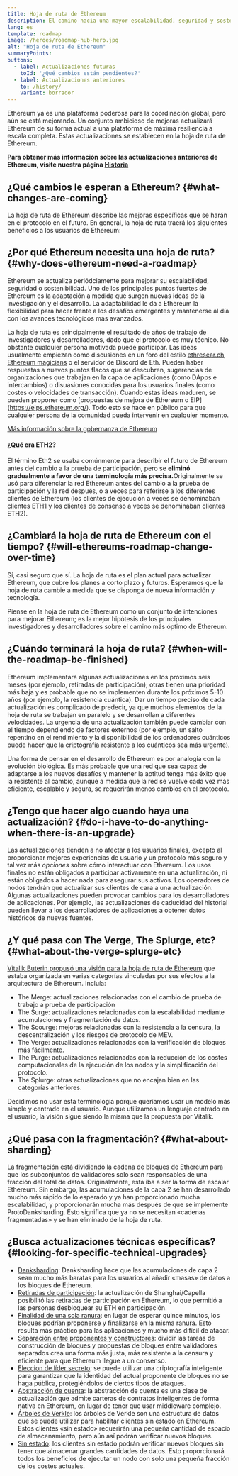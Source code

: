 ```yaml
---
title: Hoja de ruta de Ethereum
description: El camino hacia una mayor escalabilidad, seguridad y sostenibilidad para Ethereum.
lang: es
template: roadmap
image: /heroes/roadmap-hub-hero.jpg
alt: "Hoja de ruta de Ethereum"
summaryPoints:
buttons:
  - label: Actualizaciones futuras
    toId: '¿Qué cambios están pendientes?'
  - label: Actualizaciones anteriores
    to: /history/
    variant: borrador
---
```


Ethereum ya es una plataforma poderosa para la coordinación global, pero aún se está mejorando. Un conjunto ambicioso de mejoras actualizará Ethereum de su forma actual a una plataforma de máxima resiliencia a escala completa. Estas actualizaciones se establecen en la hoja de ruta de Ethereum.

**Para obtener más información sobre las actualizaciones anteriores de Ethereum, visite nuestra página [Historia](/history/)**

## ¿Qué cambios le esperan a Ethereum? {#what-changes-are-coming}

La hoja de ruta de Ethereum describe las mejoras específicas que se harán en el protocolo en el futuro. En general, la hoja de ruta traerá los siguientes beneficios a los usuarios de Ethereum:

<CardGrid>
  <RoadmapActionCard
    to="/roadmap/scaling"
    title="Transacciones más baratas"
    image="scaling"
    description="Rollups are too expensive and rely on centralized components, causing users to place too much trust in their operators. The roadmap includes fixes for both of these problems."
    buttonText="More on reducing fees"
  />
  <RoadmapActionCard
    to="/roadmap/security"
    title="Mayor seguridad"
    image="security"
    description="Ethereum is already very secure but it can be made even stronger, ready to withstand all kinds of attack far into the future."
    buttonText="More on security"
  />
  <RoadmapActionCard
    to="/roadmap/user-experience"
    title="Mejor experiencia de usuario"
    image="userExperience"
    description="More support for smart contract wallets and light-weight nodes will make using Ethereum simpler and safer."
    buttonText="More on user experience"
  />
  <RoadmapActionCard
    to="/roadmap/future-proofing"
    title="Futura prevención de errores"
    image="futureProofing"
    description="Ethereum researchers and developers are solving tomorrow's problems today, readying the network for future generations."
    buttonText="More on future proofing"
  />
</CardGrid>

## ¿Por qué Ethereum necesita una hoja de ruta? {#why-does-ethereum-need-a-roadmap}

Ethereum se actualiza periódciamente para mejorar su escalabilidad, seguridad o sostenibilidad. Uno de los principales puntos fuertes de Ethereum es la adaptación a medida que surgen nuevas ideas de la investigación y el desarrollo. La adaptabilidad le da a Ethereum la flexibilidad para hacer frente a los desafíos emergentes y mantenerse al día con los avances tecnológicos más avanzados.

<RoadmapImageContent title="Cómo se define la hoja de ruta">

La hoja de ruta es principalmente el resultado de años de trabajo de investigadores y desarrolladores, dado que el protocolo es muy técnico. No obstante cualquier persona motivada puede participar. Las ideas usualmente empiezan como discusiones en un foro del estilo [ethresear.ch](https://ethresear.ch/), [Ethereum magicians](https://ethereum-magicians.org/) o el servidor de Discord de Eth. Pueden haber respuestas a nuevos puntos flacos que se descubren, sugerencias de organizaciones que trabajan en la capa de aplicaciones (como DApps e intercambios) o disuasiones conocidas para los usuarios finales (como costes o velocidades de transacción). Cuando estas ideas maduren, se pueden proponer como [propuestas de mejora de Ethereum o EIP] (https://eips.ethereum.org/). Todo esto se hace en público para que cualquier persona de la comunidad pueda intervenir en cualquier momento.

[Más información sobre la gobernanza de Ethereum](/gobernanza/)

</RoadmapImageContent>

<InfoBanner mb={8}>
  <h4 style={{ marginTop: 0 }}>¿Qué era ETH2?</h4>

  <p>El término Eth2 se usaba comúnmente para describir el futuro de Ethereum antes del cambio a la prueba de participación, pero se <strong>eliminó gradualmente a favor de una terminología más precisa.</strong>Originalmente se usó para diferenciar la red Ethereum antes del cambio a la prueba de participación y la red después, o a veces para referirse a los diferentes clientes de Ethereum (los clientes de ejecución a veces se denominaban clientes ETH1 y los clientes de consenso a veces se denominaban clientes ETH2).</p>

</InfoBanner>

## ¿Cambiará la hoja de ruta de Ethereum con el tiempo? {#will-ethereums-roadmap-change-over-time}

Sí, casi seguro que sí. La hoja de ruta es el plan actual para actualizar Ethereum, que cubre los planes a corto plazo y futuros. Esperamos que la hoja de ruta cambie a medida que se disponga de nueva información y tecnología.

Piense en la hoja de ruta de Ethereum como un conjunto de intenciones para mejorar Ethereum; es la mejor hipótesis de los principales investigadores y desarrolladores sobre el camino más óptimo de Ethereum.

## ¿Cuándo terminará la hoja de ruta? {#when-will-the-roadmap-be-finished}

Ethereum implementará algunas actualizaciones en los próximos seis meses (por ejemplo, retiradas de participación); otras tienen una prioridad más baja y es probable que no se implementen durante los próximos 5-10 años (por ejemplo, la resistencia cuántica). Dar un tiempo preciso de cada actualización es complicado de predecir, ya que muchos elementos de la hoja de ruta se trabajan en paralelo y se desarrollan a diferentes velocidades. La urgencia de una actualización también puede cambiar con el tiempo dependiendo de factores externos (por ejemplo, un salto repentino en el rendimiento y la disponibilidad de los ordenadores cuánticos puede hacer que la criptografía resistente a los cuánticos sea más urgente).

Una forma de pensar en el desarrollo de Ethereum es por analogía con la evolución biológica. Es más probable que una red que sea capaz de adaptarse a los nuevos desafíos y mantener la aptitud tenga más éxito que la resistente al cambio, aunque a medida que la red se vuelve cada vez más eficiente, escalable y segura, se requerirán menos cambios en el protocolo.

## ¿Tengo que hacer algo cuando haya una actualización? {#do-i-have-to-do-anything-when-there-is-an-upgrade}

Las actualizaciones tienden a no afectar a los usuarios finales, excepto al proporcionar mejores experiencias de usuario y un protocolo más seguro y tal vez más <i>opciones</i> sobre cómo interactuar con Ethereum. Los usos finales no están obligados a participar activamente en una actualización, ni están obligados a hacer nada para asegurar sus activos. Los operadores de nodos tendrán que actualizar sus clientes de cara a una actualización. Algunas actualizaciones pueden provocar cambios para los desarrolladores de aplicaciones. Por ejemplo, las actualizaciones de caducidad del historial pueden llevar a los desarrolladores de aplicaciones a obtener datos históricos de nuevas fuentes.

## ¿Y qué pasa con The Verge, The Splurge, etc? {#what-about-the-verge-splurge-etc}

[Vitalik Buterin propusó una visión para la hoja de ruta de Ethereum](https://twitter.com/VitalikButerin/status/1588669782471368704) que estaba organizada en varias categorías vinculadas por sus efectos a la arquitectura de Ethereum. Incluía:

- The Merge: actualizaciones relacionadas con el cambio de prueba de trabajo a prueba de participación
- The Surge: actualizaciones relacionadas con la escalabilidad mediante acumulaciones y fragmentación de datos.
- The Scourge: mejoras relacionadas con la resistencia a la censura, la descentralización y los riesgos de protocolo de MEV.
- The Verge: actualizaciones relacionadas con la verificación de bloques más fácilmente.
- The Purge: actualizaciones relacionadas con la reducción de los costes computacionales de la ejecución de los nodos y la simplificación del protocolo.
- The Splurge: otras actualizaciones que no encajan bien en las categorías anteriores.

Decidimos no usar esta terminología porque queríamos usar un modelo más simple y centrado en el usuario. Aunque utilizamos un lenguaje centrado en el usuario, la visión sigue siendo la misma que la propuesta por Vitalik.

## ¿Qué pasa con la fragmentación? {#what-about-sharding}

La fragmentación está dividiendo la cadena de bloques de Ethereum para que los subconjuntos de validadores solo sean responsables de una fracción del total de datos. Originalmente, esta iba a ser la forma de escalar Ethereum. Sin embargo, las acumulaciones de la capa 2 se han desarrollado mucho más rápido de lo esperado y ya han proporcionado mucha escalabilidad, y proporcionarán mucha más después de que se implemente ProtoDanksharding. Esto significa que ya no se necesitan «cadenas fragmentadas» y se han eliminado de la hoja de ruta.

## ¿Busca actualizaciones técnicas específicas? {#looking-for-specific-technical-upgrades}

- [Danksharding](/roadmap/danksharding): Danksharding hace que las acumulaciones de capa 2 sean mucho más baratas para los usuarios al añadir «masas» de datos a los bloques de Ethereum.
- [Retiradas de participación](/staking/withdrawals): la actualización de Shanghai/Capella posibilitó las retiradas de participación en Ethereum, lo que permitió a las personas desbloquear su ETH en participación.
- [Finalidad de una sola ranura](/roadmap/single-slot-finality): en lugar de esperar quince minutos, los bloques podrían proponerse y finalizarse en la misma ranura. Esto resulta más práctico para las aplicaciones y mucho más difícil de atacar.
- [Separación entre proponentes y constructores](/roadmap/pbs): dividir las tareas de construcción de bloques y propuestas de bloques entre validadores separados crea una forma más justa, más resistente a la censura y eficiente para que Ethereum llegue a un consenso.
- [Eleccion de líder secreto](/roadmap/secret-leader-election): se puede utilizar una criptografía inteligente para garantizar que la identidad del actual proponente de bloques no se haga pública, protegiéndolos de ciertos tipos de ataques.
- [Abstracción de cuenta](/roadmap/account-abstraction): la abstracción de cuenta es una clase de actualización que admite carteras de contratos inteligentes de forma nativa en Ethereum, en lugar de tener que usar middleware complejo.
- [Árboles de Verkle](/roadmap/verkle-trees): los árboles de Verkle son una estructura de datos que se puede utilizar para habilitar clientes sin estado en Ethereum. Estos clientes «sin estado» requerirán una pequeña cantidad de espacio de almacenamiento, pero aún así podrán verificar nuevos bloques.
- [Sin estado](/roadmap/statelessness): los clientes sin estado podrán verificar nuevos bloques sin tener que almacenar grandes cantidades de datos. Esto proporcionará todos los beneficios de ejecutar un nodo con solo una pequeña fracción de los costes actuales.
